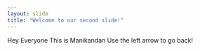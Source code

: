 ```yaml
---
layout: slide
title: "Welcome to our second slide!"
---
```

Hey Everyone This is Manikandan
Use the left arrow to go back!
